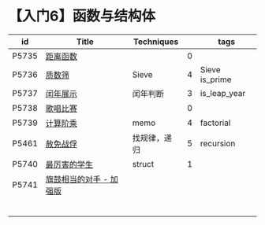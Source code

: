 # 【入门6】函数与结构体

| id    | Title                                                        | Techniques   |      | tags           |
| ----- | ------------------------------------------------------------ | ------------ | ---- | -------------- |
| P5735 | [距离函数](https://www.luogu.com.cn/problem/P5735)           |              | 0    |                |
| P5736 | [质数筛](https://www.luogu.com.cn/problem/P5736)             | Sieve        | 4    | Sieve is_prime |
| P5737 | [闰年展示](https://www.luogu.com.cn/problem/P5737)           | 闰年判断     | 3    | is_leap_year   |
| P5738 | [歌唱比赛](https://www.luogu.com.cn/problem/P5738)           |              | 0    |                |
| P5739 | [计算阶乘](https://www.luogu.com.cn/problem/P5739)           | memo         | 4    | factorial      |
| P5461 | [赦免战俘](https://www.luogu.com.cn/problem/P5461)           | 找规律，递归 | 5    | recursion      |
| P5740 | [最厉害的学生](https://www.luogu.com.cn/problem/P5740)       | struct       | 1    |                |
| P5741 | [旗鼓相当的对手 - 加强版](https://www.luogu.com.cn/problem/P5741) |              |      |                |
|       |                                                              |              |      |                |
|       |                                                              |              |      |                |
|       |                                                              |              |      |                |
|       |                                                              |              |      |                |
|       |                                                              |              |      |                |
|       |                                                              |              |      |                |

